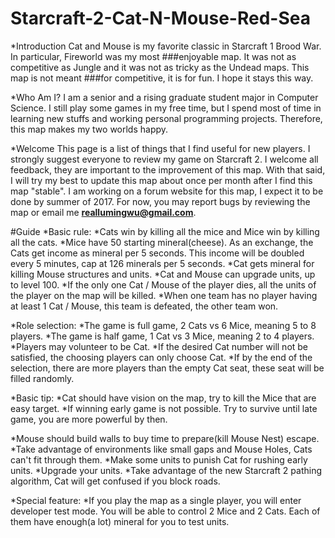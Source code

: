 # Starcraft-2-Cat-N-Mouse-Red-Sea

  *Introduction
   Cat and Mouse is my favorite classic in Starcraft 1 Brood War. In particular, Fireworld was my most ###enjoyable map. It was not as competitive as Jungle and it was not as tricky as the Undead maps. This map is not meant ###for competitive, it is for fun. I hope it stays this way.

  *Who Am I?
   I am a senior and a rising graduate student major in Computer Science. I still play some games in my free time, but I spend most of time in learning new stuffs and working personal programming projects. Therefore, this map makes my two worlds happy.

  *Welcome
   This page is a list of things that I find useful for new players. I strongly suggest everyone to review my game on Starcraft 2. I welcome all feedback, they are important to the improvement of this map. With that said, I will try my best to update this map about once per month after I find this map "stable". I am working on a forum website for this map, I expect it to be done by summer of 2017. For now, you may report bugs by reviewing the map or email me **reallumingwu@gmail.com**.

#Guide
  *Basic rule:
   *Cats win by killing all the mice and Mice win by killing all the cats.
   *Mice have 50 starting mineral(cheese). As an exchange, the Cats get income as mineral per 5 seconds. This income will be doubled every 5 minutes, cap at 126 minerals per 5 seconds.
   *Cat gets mineral for killing Mouse structures and units.
   *Cat and Mouse can upgrade units, up to level 100.
   *If the only one Cat / Mouse of the player dies, all the units of the player on the map will be killed. 
   *When one team has no player having at least 1 Cat / Mouse, this team is defeated, the other team won.

  *Role selection:
   *The game is full game, 2 Cats vs 6 Mice, meaning 5 to 8 players.
   *The game is half game, 1 Cat vs 3 Mice, meaning 2 to 4 players.
   *Players may volunteer to be Cat.
   *If the desired Cat number will not be satisfied, the choosing players can only choose Cat.
   *If by the end of the selection, there are more players than the empty Cat seat, these seat will be filled randomly.

  *Basic tip:
   *Cat should have vision on the map, try to kill the Mice that are easy target.
   *If winning early game is not possible. Try to survive until late game, you are more powerful by then.
		
   *Mouse should build walls to buy time to prepare(kill Mouse Nest) escape.
   *Take advantage of environments like small gaps and Mouse Holes, Cats can't fit through them.
   *Make some units to punish Cat for rushing early units.
   *Upgrade your units.
   *Take advantage of the new Starcraft 2 pathing algorithm, Cat will get confused if you block roads.

  *Special feature:
   *If you play the map as a single player, you will enter developer test mode. You will be able to control 2 Mice and 2 Cats. Each of them have enough(a lot) mineral for you to test units.

